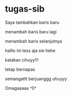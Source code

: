 # tugas-sib


Saya tambahkan baris baru


menambah baris baru lagi


menambah baris selanjutnya

halllo
ini tess aja sie hehe

katakan cihuyy!!!

tetap bernapas

semangattt berjuanggg uhuyyy

Omagaaaaa ^0^
